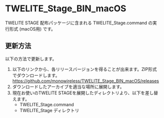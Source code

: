 # TWELITE_Stage_BIN_macOS
TWELITE STAGE 配布パッケージに含まれる TWELITE_Stage.command の実行形式 (macOS用) です。



## 更新方法

以下の方法で更新します。

1. 以下のリンクから、各リリースバージョンを得ることが出来ます。ZIP形式でダウンロードします。
   https://github.com/monowireless/TWELITE_Stage_BIN_macOS/releases
2. ダウンロードしたアーカイブを適当な場所に展開します。
3. 現在お使いのTWELITE STAGEを展開したディレクトリより、以下を差し替えます。
   - TWELITE_Stage.command
   - TWELITE_Stage ディレクトリ

